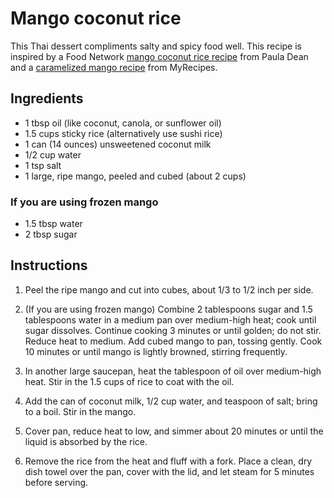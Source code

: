 # Mango coconut rice

This Thai dessert compliments salty and spicy food well. This recipe is inspired by a Food Network [mango coconut rice recipe](https://www.foodnetwork.com/recipes/mango-coconut-rice-recipe-1937791) from Paula Dean and a [caramelized mango recipe](https://www.myrecipes.com/recipe/caramelized-mangoes) from MyRecipes.


## Ingredients

- 1 tbsp oil (like coconut, canola, or sunflower oil)
- 1.5 cups sticky rice (alternatively use sushi rice)
- 1 can (14 ounces) unsweetened coconut milk
- 1/2 cup water
- 1 tsp salt
- 1 large, ripe mango, peeled and cubed (about 2 cups)

### If you are using frozen mango
- 1.5 tbsp water
- 2 tbsp sugar


## Instructions

1. Peel the ripe mango and cut into cubes, about 1/3 to 1/2 inch per side.

2. (If you are using frozen mango) Combine 2 tablespoons sugar and 1.5 tablespoons water in a medium pan over medium-high heat; cook until sugar dissolves. Continue cooking 3 minutes or until golden; do not stir. Reduce heat to medium. Add cubed mango to pan, tossing gently. Cook 10 minutes or until mango is lightly browned, stirring frequently.

3. In another large saucepan, heat the tablespoon of oil over medium-high heat. Stir in the 1.5 cups of rice to coat with the oil.

4. Add the can of coconut milk, 1/2 cup water, and teaspoon of salt; bring to a boil. Stir in the mango.

5. Cover pan, reduce heat to low, and simmer about 20 minutes or until the liquid is absorbed by the rice.

6. Remove the rice from the heat and fluff with a fork. Place a clean, dry dish towel over the pan, cover with the lid, and let steam for 5 minutes before serving.
